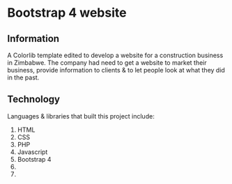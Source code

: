 # Bootstrap 4 website
## Information
A Colorlib template edited to develop a website for a construction business in Zimbabwe. The company had need to get a website to market their business, provide information to clients & to let people look at what they did in the past.
## Technology
Languages & libraries that built this project include:
1. HTML
2. CSS
3. PHP
4. Javascript
5. Bootstrap 4
6. 
7. 

